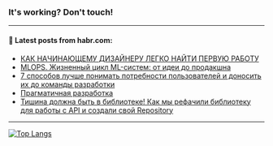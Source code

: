### It's working? Don't touch!

---
<!--
#### 🛠️ Technical stack:

![C++](https://img.shields.io/badge/C++-informational?logo=c%2B%2B&style=flat&logoColor=white&color=9C033A)
![Java](https://img.shields.io/badge/Java-informational?logo=java&style=flat&logoColor=white&color=007396)
![Kotlin](https://img.shields.io/badge/Kotlin-informational?logo=Kotlin&style=flat&logoColor=white&color=0095D5)
![JS](https://img.shields.io/badge/JS-informational?logo=javaScript&style=flat&logoColor=black&color=F7Df1E) <br>
![HTML5](https://img.shields.io/badge/HTML5-informational?logo=html5&style=flat&logoColor=white&color=E34F26)
![CSS3](https://img.shields.io/badge/CSS3-informational?logo=css3&style=flat&logoColor=white&color=157286)
![Sass](https://img.shields.io/badge/Saas-informational?logo=sass&style=flat&logoColor=white&color=hotpink)
![PHP](https://img.shields.io/badge/PHP-informational?logo=php&style=flat&logoColor=white&color=777BB4) <br>
![WebPAck](https://img.shields.io/badge/WebPack-informational?logo=webPack&style=flat&logoColor=white&color=FF6F00)
![Bootstrap](https://img.shields.io/badge/Bootstrap-informational?logo=Bootstrap&style=flat&logoColor=white&color=7952B3)
![MySQL](https://img.shields.io/badge/MySQL-informational?logo=MySQL&style=flat&logoColor=white&color=00f) <br>
![NodeJS](https://img.shields.io/badge/NodeJS-informational?logo=node.js&style=flat&logoColor=white&color=43853D)
![Spring](https://img.shields.io/badge/Spring-informational?logo=Spring&style=flat&logoColor=white&color=0A9EDC)
![Angular](https://img.shields.io/badge/Vue-informational?logo=vue.js&style=flat&logoColor=white&color=red)
![Git](https://img.shields.io/badge/Git-informational?logo=git&style=flat&logoColor=white&color=darkorange)

___
-->

#### 💬 Latest posts from habr.com:

<!-- BLOG-POST-LIST:START -->
- [КАК НАЧИНАЮЩЕМУ ДИЗАЙНЕРУ ЛЕГКО НАЙТИ ПЕРВУЮ РАБОТУ](https://habr.com/ru/post/677976/?utm_source=habrahabr&utm_medium=rss&utm_campaign=677976)
- [MLOPS. Жизненный цикл ML-систем: от идеи до продакшна](https://habr.com/ru/post/678150/?utm_source=habrahabr&utm_medium=rss&utm_campaign=678150)
- [7 способов лучше понимать потребности пользователей и доносить их до команды разработки](https://habr.com/ru/post/678138/?utm_source=habrahabr&utm_medium=rss&utm_campaign=678138)
- [Прагматичная разработка](https://habr.com/ru/post/677288/?utm_source=habrahabr&utm_medium=rss&utm_campaign=677288)
- [Тишина должна быть в библиотеке! Как мы рефачили библиотеку для работы с API и создали свой Repository](https://habr.com/ru/post/678120/?utm_source=habrahabr&utm_medium=rss&utm_campaign=678120)
<!-- BLOG-POST-LIST:END -->

---

[![Top Langs](https://github-readme-stats.vercel.app/api/top-langs/?username=zloylis&layout=compact&hide_border=true&theme=dracula)](https://github.com/zloylis)
